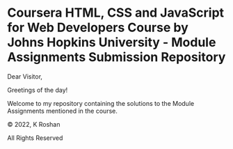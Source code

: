 # Coursera HTML, CSS and JavaScript for Web Developers Course by Johns Hopkins University - Module Assignments Submission Repository
Dear Visitor,

Greetings of the day!

Welcome to my repository containing the solutions to the Module Assignments mentioned in the course. 

© 2022, K Roshan

All Rights Reserved
